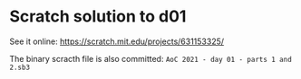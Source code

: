 # Scratch solution to d01

See it online: <https://scratch.mit.edu/projects/631153325/>

The binary scracth file is also committed: `AoC 2021 - day 01 - parts 1 and 2.sb3`
